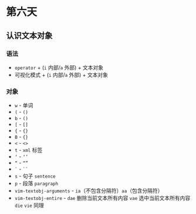 # 第六天

## 认识文本对象

### 语法

- `operator` + (`i` 内部/`a` 外部) + 文本对象
- 可视化模式 + (`i` 内部/`a` 外部) + 文本对象

### 对象

- `w` - 单词
- `(` - `()`
- `b` - `()`
- `[` - `[]`
- `{` - `{}`
- `B` - `{}`
- `<` - `<>`
- `t` - `xml` 标签
- `‘` - `‘’`
- `“` - `“”`
- `` ` `` - ` `` `
- `s` - 句子 `sentence`
- `p` - 段落 `paragraph`
- `vim-textobj-arguments` - `ia`（不包含分隔符）`aa`（包含分隔符）
- `vim-textobj-entire` - `dae` 删除当前文本所有内容 `vae` 选中当前文本所有内容 `die` `vie` 同理
